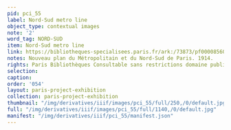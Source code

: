 ```yaml
---
pid: pci_55
label: Nord-Sud metro line
object_type: contextual images
note: '2'
word_tag: NORD-SUD
item: Nord-Sud metro line
link: https://bibliotheques-specialisees.paris.fr/ark:/73873/pf0000856030
notes: Nouveau plan du Métropolitain et du Nord-Sud de Paris. 1914.
rights: Paris Bibliothèques Consultable sans restrictions domaine public
selection: 
caption: 
order: '054'
layout: paris-project-exhibition
collection: paris-project-exhibition
thumbnail: "/img/derivatives/iiif/images/pci_55/full/250,/0/default.jpg"
full: "/img/derivatives/iiif/images/pci_55/full/1140,/0/default.jpg"
manifest: "/img/derivatives/iiif/pci_55/manifest.json"
---
```

